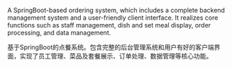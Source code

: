 A SpringBoot-based ordering system, which includes a complete backend management system and a user-friendly client interface. It realizes core functions such as staff management, dish and set meal display, order processing, and data management.

基于SpringBoot的点餐系统。包含完整的后台管理系统和用户有好的客户端界面，实现了员工管理、菜品及套餐展示、订单处理、数据管理等核心功能。
